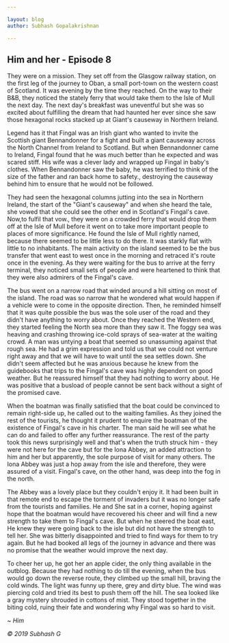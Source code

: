 ```yaml
---

layout: blog
author: Subhash Gopalakrishnan

---
```


## Him and her - Episode 8

They were on a mission. They set off from the Glasgow railway station, on the first leg of the journey to Oban, a small port-town on the western coast of Scotland. It was evening by the time they reached. On the way to their B&B, they noticed the stately ferry that would take them to the Isle of Mull the next day. The next day's breakfast was uneventful but she was so excited about fulfilling the dream that had haunted her ever since she saw those hexagonal rocks stacked up at Giant's causeway in Northern Ireland. 

Legend has it that Fingal was an Irish giant who wanted to invite the Scottish giant Bennandonner for a fight and built a giant causeway across the North Channel from Ireland to Scotland. But when Bennandonner came to Ireland, Fingal found that he was much better than he expected and was scared stiff. His wife was a clever lady and wrapped up Fingal in baby's clothes. When Bennandonner saw the baby, he was terrified to think of the size of the father and ran back home to safety., destroying the causeway behind him to ensure that he would not be followed. 

They had seen the hexagonal columns jutting into the sea in Northern Ireland, the start of the "Giant's causeway" and when she heard the tale, she vowed that she could see the other end in Scotland's Fingal's cave. Now,to fulfil that vow., they were on a crowded ferry that would drop them off at the Isle of Mull before it went on to take more important people to places of more significance. He found the Isle of Mull rightly named, because there seemed to be little less to do there. It was starkly flat with little to no inhabitants. The main activity on the island seemed to be the bus transfer that went east to west once in the morning and retraced it's route once in the evening. As they were waiting for the bus to arrive at the ferry terminal, they noticed small sets of people and were heartened to think that they were also admirers of the Fingal's cave.

The bus went on a narrow road that winded around a hill sitting on most of the island. The road was so narrow that he wondered what would happen if a vehicle were to come in the opposite direction. Then, he reminded himself that it was quite possible the bus was the sole user of the road and they didn't have anything to worry about. Once they reached the Western end, they started feeling the North sea more than they saw it. The foggy sea was heaving and crashing throwing ice-cold sprays of sea-water at the waiting crowd. A man was untying a boat that seemed so unassuming against that rough sea. He had a grim expression and told us that we could not venture right away and that we will have to wait until the sea settles down. She didn't seem affected but he was anxious because he knew from the guidebooks that trips to the Fingal's cave was highly dependent on good weather. But he reassured himself that they had nothing to worry about. He was positive that a busload of people cannot be sent back without a sight of the promised cave.

When the boatman was finally satisfied that the boat could be convinced to remain right-side up, he called out to the waiting families. As they joined the rest of the tourists, he thought it prudent to enquire the boatman of the existence of Fingal's cave in his charter. The man said he will see what he can do and failed to offer any further reassurance. The rest of the party took this news surprisingly well and that's when the truth struck him - they were not here for the cave but for the Iona Abbey, an added attraction to him and her but apparently, the sole purpose of visit for many others.  The Iona Abbey was just a hop away from the isle and therefore, they were assured of a visit. Fingal's cave, on the other hand, was deep into the fog in the north.

The Abbey was a lovely place but they couldn't enjoy it. It had been built in that remote end to escape the torment of invaders but it was no longer safe from the tourists and families. He and She sat in a corner, hoping against hope that the boatman would have recovered his cheer and will find a new strength to take them to Fingal's cave. But when he steered the boat east, He knew they were going back to the isle but did not have the strength to tell her. She was bitterly disappointed and tried to find ways for them to try again. But he had booked all legs of the journey in advance and there was no promise that the weather would improve the next day.

To cheer her up, he got her an apple cider, the only thing available in the outblog. Because they had nothing to do till the evening, when the bus would go down the reverse route, they climbed up the small hill, braving the cold winds. The light was funny up there, grey and dirty blue. The wind was piercing cold and tried its best to push them off the hill. The sea looked like a gray mystery shrouded in cottons of mist. They stood together in the biting cold, ruing their fate and wondering why Fingal was so hard to visit. 

_~ Him_

_© 2019 Subhash G_